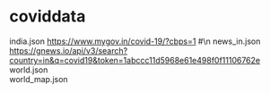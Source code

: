 # coviddata
india.json	https://www.mygov.in/covid-19/?cbps=1 #\n
news_in.json	 https://gnews.io/api/v3/search?country=in&q=covid19&token=1abccc11d5968e61e498f0f11106762e
world.json	
world_map.json
